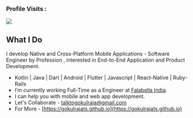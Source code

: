 
 ### Profile Visits :<br>
  <img src="https://profile-counter.glitch.me/gokulrajats/count.svg" />

## What I Do
I develop Native and Cross-Platform Mobile Applications - Software Engineer by Profession , interested in End-to-End Application and Product Development.
- Kotlin | Java | Dart | Android | Flutter | Javascript | React-Native | Ruby-Rails
- I’m currently working Full-Time as a Engineer at [Falabella India](https://falabella.cl). 
- I can help you with mobile and web app development.
- Let's Collaborate - talktogokulraja@gmail.com
- For More - [https://gokulrajats.github.io](https://gokulrajats.github.io)
